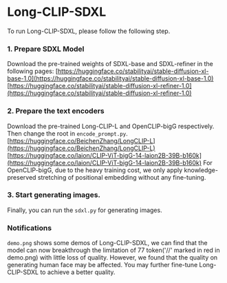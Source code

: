 # Long-CLIP-SDXL
To run Long-CLIP-SDXL, please follow the following step.

### 1. Prepare SDXL Model
Download the pre-trained weights of SDXL-base and SDXL-refiner in the following pages: 
[https://huggingface.co/stabilityai/stable-diffusion-xl-base-1.0](https://huggingface.co/stabilityai/stable-diffusion-xl-base-1.0)
[https://huggingface.co/stabilityai/stable-diffusion-xl-refiner-1.0](https://huggingface.co/stabilityai/stable-diffusion-xl-refiner-1.0)

### 2. Prepare the text encoders
Download the pre-trained Long-CLIP-L and OpenCLIP-bigG respectively. Then change the root in `encode_prompt.py`.
[https://huggingface.co/BeichenZhang/LongCLIP-L](https://huggingface.co/BeichenZhang/LongCLIP-L)
[https://huggingface.co/laion/CLIP-ViT-bigG-14-laion2B-39B-b160k](https://huggingface.co/laion/CLIP-ViT-bigG-14-laion2B-39B-b160k)
For OpenCLIP-bigG, due to the heavy training cost, we only apply knowledge-preserved stretching of positional embedding without any fine-tuning.

### 3. Start generating images.
Finally, you can run the `sdxl.py` for generating images.

### Notifications
`demo.png` shows some demos of Long-CLIP-SDXL, we can find that the model can now breakthrough the limitation of 77 token('//' marked in red in demo.png) with little loss of quality. However, we found that the quality on generating human face may be affected. You may further fine-tune Long-CLIP-SDXL to achieve a better quality.